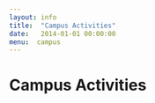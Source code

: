 ```yaml
---
layout: info
title:  "Campus Activities"
date:   2014-01-01 00:00:00
menu:  campus
---
```


Campus Activities
=================


